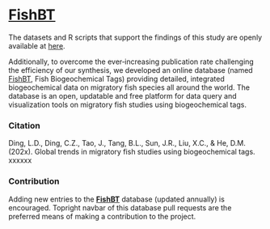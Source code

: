 # [**FishBT**](https://fish-ecology.shinyapps.io/fishbt)
The datasets and R scripts that support the findings of this study are openly available at [here](https://github.com/Otoliths/FishBT). 

Additionally, to overcome the ever‐increasing publication rate challenging the efficiency of our synthesis, we developed an online database (named [FishBT](https://fish-ecology.shinyapps.io/fishbt), Fish Biogeochemical Tags) providing detailed, integrated biogeochemical data on migratory fish species all around the world. The database is an open, updatable and free platform for data query and visualization tools on migratory fish studies using biogeochemical tags.

### Citation
Ding, L.D., Ding, C.Z., Tao, J., Tang, B.L., Sun, J.R., Liu, X.C., & He, D.M. (202x). Global trends in migratory fish studies using biogeochemical tags. xxxxxx

### Contribution
Adding new entries to the [**FishBT**](https://fish-ecology.shinyapps.io/fishbt) database (updated annually) is encouraged. Topright navbar of this database pull requests are the preferred means of making a contribution to the project.
